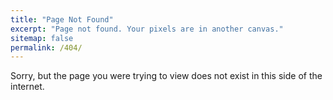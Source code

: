 ```yaml
---
title: "Page Not Found"
excerpt: "Page not found. Your pixels are in another canvas."
sitemap: false
permalink: /404/
---
```


Sorry, but the page you were trying to view does not exist in this side of the internet.
